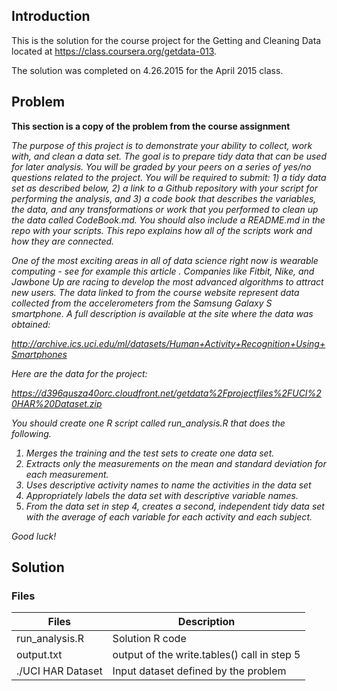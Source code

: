 ## Introduction

This is the solution for the course project for the Getting and Cleaning Data located at https://class.coursera.org/getdata-013. 

The solution was completed on 4.26.2015 for the April 2015 class.

## Problem

<b>This section is a copy of the problem from the course assignment</b>


<i>The purpose of this project is to demonstrate your ability to collect, work with, and clean a data set. The goal is to prepare tidy data that can be used for later analysis. You will be graded by your peers on a series of yes/no questions related to the project. You will be required to submit: 1) a tidy data set as described below, 2) a link to a Github repository with your script for performing the analysis, and 3) a code book that describes the variables, the data, and any transformations or work that you performed to clean up the data called CodeBook.md. You should also include a README.md in the repo with your scripts. This repo explains how all of the scripts work and how they are connected.  </i>

<i>One of the most exciting areas in all of data science right now is wearable computing - see for example this article . Companies like Fitbit, Nike, and Jawbone Up are racing to develop the most advanced algorithms to attract new users. The data linked to from the course website represent data collected from the accelerometers from the Samsung Galaxy S smartphone. A full description is available at the site where the data was obtained: </i>

<i>http://archive.ics.uci.edu/ml/datasets/Human+Activity+Recognition+Using+Smartphones </i>

<i>Here are the data for the project: </i>

<i>https://d396qusza40orc.cloudfront.net/getdata%2Fprojectfiles%2FUCI%20HAR%20Dataset.zip </i>

<i>You should create one R script called run_analysis.R that does the following. 
1. Merges the training and the test sets to create one data set.
2. Extracts only the measurements on the mean and standard deviation for each measurement. 
3. Uses descriptive activity names to name the activities in the data set
4. Appropriately labels the data set with descriptive variable names. 
5. From the data set in step 4, creates a second, independent tidy data set with the average of each variable for each activity and each subject.</i>

<i>Good luck!</i>


## Solution

### Files
|Files            |Description
|-----------------|----------------------------------------------|
|run_analysis.R   | Solution R code                              |
|output.txt       | output of the write.tables() call in step 5  |
|./UCI HAR Dataset| Input dataset defined by the problem         |

###
